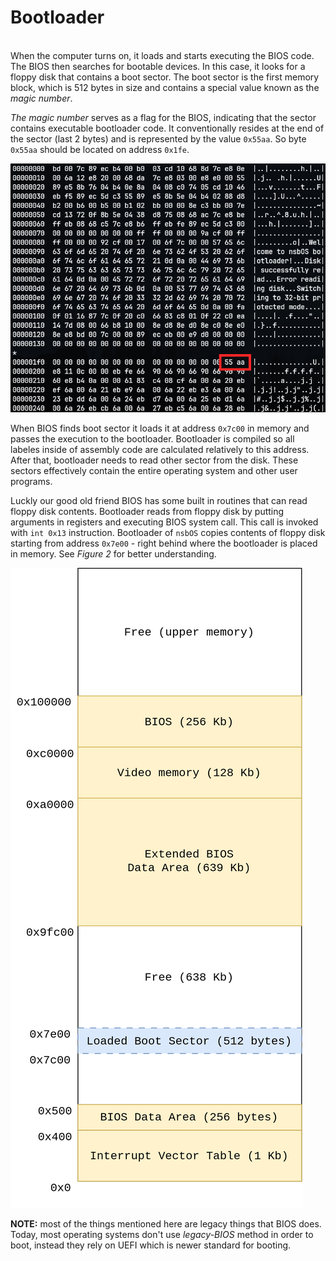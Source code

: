 # Bootloader

\
When the computer turns on, it loads and starts executing the BIOS code. The BIOS then searches for bootable devices. In this case, it looks for a floppy disk that contains a boot sector. The boot sector is the first memory block, which is 512 bytes in size and contains a special value known as the _magic number_.

_The magic number_ serves as a flag for the BIOS, indicating that the sector contains executable bootloader code. It conventionally resides at the end of the sector (last 2 bytes) and is represented by the value `0x55aa`. So byte `0x55aa` should be located on address `0x1fe`.

![Magic number at the end of bootsector](images/boot_sector_magic_number.png)

When BIOS finds boot sector it loads it at address `0x7c00` in memory and passes the execution to the bootloader. Bootloader is compiled so all labeles inside of assembly code are calculated relatively to this address. After that, bootloader needs to read other sector from the disk. These sectors effectively contain the entire operating system and other user programs.

Luckly our good old friend BIOS has some built in routines that can read floppy disk contents. Bootloader reads from floppy disk by putting arguments in registers and executing BIOS system call. This call is invoked with `int 0x13` instruction. Bootloader of `nsbOS` copies contents of floppy disk starting from address `0x7e00` - right behind where the bootloader is placed in memory. See _Figure 2_ for better understanding.

![Lower memory layout](images/lower_memory_layout.png)

**NOTE:** most of the things mentioned here are legacy things that BIOS does. Today, most operating systems don't use _legacy-BIOS_ method in order to boot, instead they rely on UEFI which is newer standard for booting.

<div style="page-break-after: always; visibility: hidden">\pagebreak</div>
